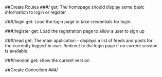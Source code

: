 ##Create Routes
###/
get: The homepage should display some basic information to login or register

###/login
get: Load the login page to take credentials for login

###/register
get: Load the registration page to allow a user to sign up

###/read
get: The main application - displays a list of feeds and posts for the currently logged-in user. Redirect to the login page if no current session is available

###/version
get: show the current version

##Create Controllers
###/